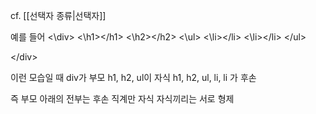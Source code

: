cf. [[선택자 종류|선택자]]

예를 들어
<\div>
	<\h1><\/h1>
	<\h2><\/h2>
	<\ul>
		<\li><\/li>
		<\li><\/li>
	<\/ul>
	
<\/div>

이런 모습일 때
div가 부모
h1, h2, ul이 자식
h1, h2, ul, li, li 가 후손

즉 부모 아래의 전부는 후손
직계만 자식
자식끼리는 서로 형제

